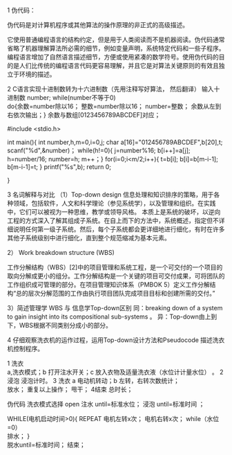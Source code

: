 ﻿1 伪代码：

伪代码是对计算机程序或其他算法的操作原理的非正式的高级描述。

它使用普通编程语言的结构约定，但是用于人类阅读而不是机器阅读。伪代码通常省略了机器理解算法所必需的细节，例如变量声明，系统特定代码和一些子程序。编程语言增加了自然语言描述细节，方便或使用紧凑的数学符号。使用伪代码的目的是人们比传统的编程语言代码更容易理解，并且它是对算法关键原则的有效且独立于环境的描述。

2 C语言实现十进制数转为十六进制数（先用注释写好算法，           然后翻译）
输入十进制数  number;
while(number不等于0)   
do{余数=number除以16；
 整数=number除以16；
number=整数；
余数从左到右依次输出；}
 余数与数组[0123456789ABCDEF]对应；

#include <stdio.h>

int main(){
int number,h,m=0,i=0,j;
char a[16]="012456789ABCDEF",b[20],t;
scanf("%d",&number)；
while(h!=0){
j=number%16;
b[i++]=a[j];
h=number/16;
number=h;
m++；}
for(i=0;i<m/2;i++){
t=b[i];
b[i]=b[m-i-1];
b[m-i-1]=t;
 }
printf("%s",b);
return 0;
	
 }

3  名词解释与对比
（1）Top-down design
信息处理和知识排序的策略，用于各种领域，包括软件，人文和科学理论（参见系统学），以及管理和组织。在实践中，它们可以被视为一种思维，教学或领导风格。
本质上是系统的破坏，以逆向工程的方式深入了解其组成子系统。在自上而下的方法中，系统概述，指定但不详细说明任何第一级子系统。然后，每个子系统都会更详细地进行细化，有时在许多其他子系统级别中进行细化，直到整个规范缩减为基本元素。
   
2） Work breakdown structure (WBS)

 工作分解结构（WBS）[2]中的项目管理和系统工程，是一个可交付的一个项目的取向分解成更小的组分。工作分解结构是一个关键的项目可交付成果，可将团队的工作组织成可管理的部分。在项目管理知识体系（PMBOK 5）定义工作分解结构“总的层次分解范围的工作由执行项目团队完成项目目标和创建所需的交付。”

3）简述管理学 WBS 与 信息学Top-down区别
同：breaking down of a system to gain insight into its       compositional sub-systems 。
异：Top-down由上到下，WBS根据不同类别分成小的部分。

4  仔细观察洗衣机的运作过程，运用Top-down设计方法和Pseudocode 描述洗衣机控制程序。

1  洗衣   
a,洗衣模式；b 打开注水开关；c 放入衣物及适量洗衣液（水位计计量水位） 。
 2 浸泡 
浸泡计时。
3  洗衣 
a  电动机转动；b  左转，右转次数统计；                    
放水；
重复以上操作；
甩干；
4结束
总时长；

伪代码
洗衣模式选择
open
注水  until=标准水位；
浸泡  until=标准时间 ；
     
WHILE(电机启动时间>0){
REPEAT 
电机左转x次；
电机右转x次；
while（水位=0）  
排水；               }        
脱水until=标准时间；
结束；  
